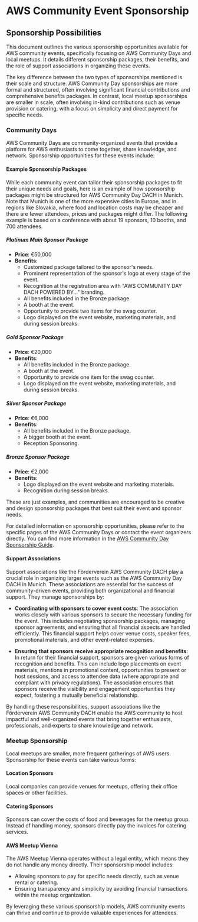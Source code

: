 # AWS Community Event Sponsorship

## Sponsorship Possibilities

This document outlines the various sponsorship opportunities available for AWS community events, specifically focusing on AWS Community Days and local meetups. It details different sponsorship packages, their benefits, and the role of support associations in organizing these events.

The key difference between the two types of sponsorships mentioned is their scale and structure. AWS Community Day sponsorships are more formal and structured, often involving significant financial contributions and comprehensive benefits packages. In contrast, local meetup sponsorships are smaller in scale, often involving in-kind contributions such as venue provision or catering, with a focus on simplicity and direct payment for specific needs.

### Community Days
AWS Community Days are community-organized events that provide a platform for AWS enthusiasts to come together, share knowledge, and network. Sponsorship opportunities for these events include:

#### Example Sponsorship Packages
While each community event can tailor their sponsorship packages to fit their unique needs and goals, here is an example of how sponsorship packages might be structured for AWS Community Day DACH in Munich. Note that Munich is one of the more expensive cities in Europe, and in regions like Slovakia, where food and location costs may be cheaper and there are fewer attendees, prices and packages might differ. The following example is based on a conference with about 19 sponsors, 10 booths, and 700 attendees.

##### Platinum Main Sponsor Package
- **Price**: €50,000
- **Benefits**:
    - Customized package tailored to the sponsor's needs.
    - Prominent representation of the sponsor's logo at every stage of the event.
    - Recognition at the registration area with "AWS COMMUNITY DAY DACH POWERED BY..." branding.
    - All benefits included in the Bronze package.
    - A booth at the event.
    - Opportunity to provide two items for the swag counter.
    - Logo displayed on the event website, marketing materials, and during session breaks.

##### Gold Sponsor Package
- **Price**: €20,000
- **Benefits**:
    - All benefits included in the Bronze package.
    - A booth at the event.
    - Opportunity to provide one item for the swag counter.
    - Logo displayed on the event website, marketing materials, and during session breaks.

##### Silver Sponsor Package
- **Price**: €6,000
- **Benefits**:
    - All benefits included in the Bronze package.
    - A bigger booth at the event.
    - Reception Sponsoring.

##### Bronze Sponsor Package
- **Price**: €2,000
- **Benefits**:
    - Logo displayed on the event website and marketing materials.
    - Recognition during session breaks.

These are just examples, and communities are encouraged to be creative and design sponsorship packages that best suit their event and sponsor needs.

For detailed information on sponsorship opportunities, please refer to the specific pages of the AWS Community Days or contact the event organizers directly. You can find more information in the [AWS Community Day Sponsorship Guide](https://static1.squarespace.com/static/6622471565f21571869f5551/t/6734cfc7005ad752dc4f039e/1731514351934/YOU_can_sponsor_the_AWSCommunityDay2025.pdf).

#### Support Associations
Support associations like the Förderverein AWS Community DACH play a crucial role in organizing larger events such as the AWS Community Day DACH in Munich. These associations are essential for the success of community-driven events, providing both organizational and financial support. They manage sponsorships by:

- **Coordinating with sponsors to cover event costs**: The association works closely with various sponsors to secure the necessary funding for the event. This includes negotiating sponsorship packages, managing sponsor agreements, and ensuring that all financial aspects are handled efficiently. This financial support helps cover venue costs, speaker fees, promotional materials, and other event-related expenses.

- **Ensuring that sponsors receive appropriate recognition and benefits**: In return for their financial support, sponsors are given various forms of recognition and benefits. This can include logo placements on event materials, mentions in promotional content, opportunities to present or host sessions, and access to attendee data (where appropriate and compliant with privacy regulations). The association ensures that sponsors receive the visibility and engagement opportunities they expect, fostering a mutually beneficial relationship.

By handling these responsibilities, support associations like the Förderverein AWS Community DACH enable the AWS community to host impactful and well-organized events that bring together enthusiasts, professionals, and experts to share knowledge and network.

### Meetup Sponsorship
Local meetups are smaller, more frequent gatherings of AWS users. Sponsorship for these events can take various forms:

#### Location Sponsors
Local companies can provide venues for meetups, offering their office spaces or other facilities.

#### Catering Sponsors
Sponsors can cover the costs of food and beverages for the meetup group. Instead of handling money, sponsors directly pay the invoices for catering services.

#### AWS Meetup Vienna
The AWS Meetup Vienna operates without a legal entity, which means they do not handle any money directly. Their sponsorship model includes:

- Allowing sponsors to pay for specific needs directly, such as venue rental or catering.
- Ensuring transparency and simplicity by avoiding financial transactions within the meetup organization.

By leveraging these various sponsorship models, AWS community events can thrive and continue to provide valuable experiences for attendees.
